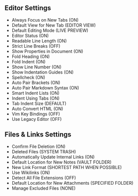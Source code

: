 ## Editor Settings

- Always Focus on New Tabs (ON)
- Default View for New Tab (EDITOR VIEW)
- Default Editing Mode (LIVE PREVIEW)
- Editor Status (ON)
- Readable Line Length (ON)
- Strict Line Breaks (OFF)
- Show Properties in Document (ON)
- Fold Heading (ON) 
- Fold Indent (ON)
- Show Line Number (ON)
- Show Indentation Guides (ON)
- Spellcheck (ON)
- Auto Pair Brackets (ON)
- Auto Pair Markdown Syntax (ON)
- Smart Indent Lists (ON)
- Indent Using Tabs (ON)
- Tab Indent Size (DEFAULT)
- Auto Convert HTML (ON)
- Vim Key Bindings (OFF)
- Use Legacy Editor (OFF)

## Files & Links Settings

- Confirm File Deletion (ON)
- Deleted Files (SYSTEM TRASH)
- Automatically Update Internal Links (ON)
- Default Location for New Notes (VAULT FOLDER)
- New Link Format (SHORTEST PATH WHEN POSSIBLE)
- Use Wikilinks (ON)
- Detect All File Extensions (OFF)
- Default Location for New Attachments (SPECIFIED FOLDER)
- Manage Excluded Files (NONE)